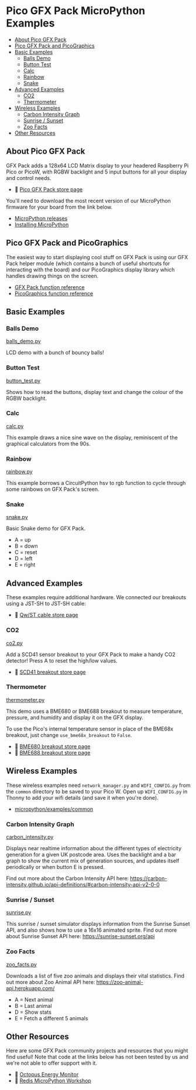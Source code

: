 # Pico GFX Pack MicroPython Examples <!-- omit in toc -->
 
- [About Pico GFX Pack](#about-pico-gfx-pack)
- [Pico GFX Pack and PicoGraphics](#pico-gfx-pack-and-picographics)
- [Basic Examples](#basic-examples)
  - [Balls Demo](#balls-demo)
  - [Button Test](#button-test)
  - [Calc](#calc)
  - [Rainbow](#rainbow)
  - [Snake](#snake)
- [Advanced Examples](#advanced-examples)
  - [CO2](#co2)
  - [Thermometer](#thermometer)
- [Wireless Examples](#wireless-examples)
  - [Carbon Intensity Graph](#carbon-intensity-graph)
  - [Sunrise / Sunset](#sunrise--sunset)
  - [Zoo Facts](#zoo-facts)
- [Other Resources](#other-resources)

## About Pico GFX Pack

GFX Pack adds a 128x64 LCD Matrix display to your headered Raspberry Pi Pico or PicoW, with RGBW backlight and 5 input buttons for all your display and control needs.

- :link: [Pico GFX Pack store page](https://shop.pimoroni.com/products/pico-gfx-pack)

You'll need to download the most recent version of our MicroPython firmware for your board from the link below.

- [MicroPython releases](https://github.com/pimoroni/pimoroni-pico/releases)
- [Installing MicroPython](../../../setting-up-micropython.md)

## Pico GFX Pack and PicoGraphics

The easiest way to start displaying cool stuff on GFX Pack is using our GFX Pack helper module (which contains a bunch of useful shortcuts for interacting with the board) and our PicoGraphics display library which handles drawing things on the screen.

- [GFX Pack function reference](../../modules_py/gfx_pack.md)
- [PicoGraphics function reference](../../modules/picographics/README.md)

## Basic Examples

### Balls Demo

[balls_demo.py](balls_demo.py)

LCD demo with a bunch of bouncy balls!

### Button Test

[button_test.py](button_test.py)

Shows how to read the buttons, display text and change the colour of the RGBW backlight.

### Calc

[calc.py](calc.py)

This example draws a nice sine wave on the display, reminiscent of the graphical calculators from the 90s.

### Rainbow

[rainbow.py](rainbow.py)

This example borrows a CircuitPython hsv to rgb function to cycle through some rainbows on GFX Pack's screen.

### Snake

[snake.py](snake.py)

Basic Snake demo for GFX Pack.

- A = up
- B = down
- C = reset
- D = left
- E = right

## Advanced Examples

These examples require additional hardware. We connected our breakouts using a JST-SH to JST-SH cable:

- :link: [Qw/ST cable store page](https://shop.pimoroni.com/products/jst-sh-cable-qwiic-stemma-qt-compatible?variant=31910609813587)

### CO2

[co2.py](co2.py)

Add a SCD41 sensor breakout to your GFX Pack to make a handy CO2 detector!
Press A to reset the high/low values.

- :link: [SCD41 breakout store page](https://shop.pimoroni.com/products/scd41-co2-sensor-breakout)

### Thermometer

[thermometer.py](thermometer.py)

This demo uses a BME680 or BME688 breakout to measure temperature, pressure, and humidity and display it on the GFX display. 

To use the Pico's internal temperature sensor in place of the BME68x breakout, just change `use_bme68x_breakout` to `False`.

- :link: [BME680 breakout store page](https://shop.pimoroni.com/products/bme680-breakout)
- :link: [BME688 breakout store page](https://shop.pimoroni.com/products/bme688-breakout)

## Wireless Examples

These wireless examples need `network_manager.py` and `WIFI_CONFIG.py` from the `common` directory to be saved to your Pico W. Open up `WIFI_CONFIG.py` in Thonny to add your wifi details (and save it when you're done).

- [micropython/examples/common](../../examples/common)

### Carbon Intensity Graph

[carbon_intensity.py](carbon_intensity.py)

Displays near realtime information about the different types of electricity generation for a given UK postcode area.  Uses the backlight and a bar graph to show the current mix of generation sources, and updates itself periodically or when button E is pressed.

Find out more about the Carbon Intensity API here:  https://carbon-intensity.github.io/api-definitions/#carbon-intensity-api-v2-0-0

### Sunrise / Sunset

[sunrise.py](sunrise.py)

This sunrise / sunset simulator displays information from the Sunrise Sunset API, and also shows how to use a 16x16 animated sprite.
Find out more about Sunrise Sunset API here:  https://sunrise-sunset.org/api

### Zoo Facts

[zoo_facts.py](zoo_facts.py)

Downloads a list of five zoo animals and displays their vital statistics.
Find out more about Zoo Animal API here: https://zoo-animal-api.herokuapp.com/

- A = Next animal
- B = Last animal
- D = Show stats
- E = Fetch a different 5 animals

## Other Resources

Here are some GFX Pack community projects and resources that you might find useful! Note that code at the links below has not been tested by us and we're not able to offer support with it.

- :link: [Octopus Energy Monitor](https://github.com/MaverickUK/OctopusEnergyMonitorPicoW)
- :link: [Redis MicroPython Workshop](https://github.com/simonprickett/micropython-workshop)



